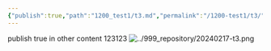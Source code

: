 ```yaml
---
{"publish":true,"path":"1200_test1/t3.md","permalink":"/1200-test1/t3/","title":"t3 page"}
---
```



publish true in other content
123123
![../999_repository/20240217-t3.png](/img/user/999_repository/20240217-t3.png)